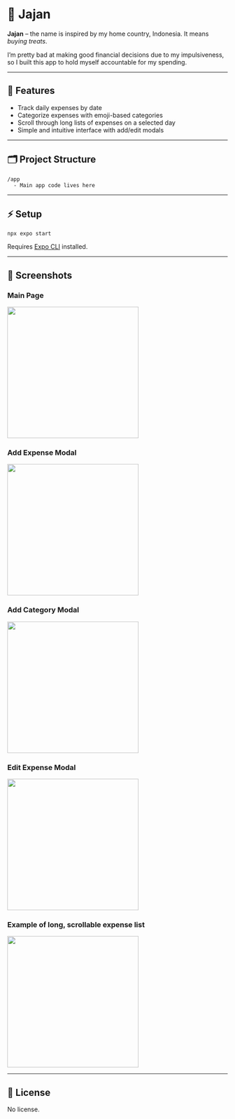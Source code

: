 # 📱 Jajan

**Jajan** – the name is inspired by my home country, Indonesia. It means *buying treats*.  

I’m pretty bad at making good financial decisions due to my impulsiveness, so I built this app to hold myself accountable for my spending.

---

## 🚀 Features

- Track daily expenses by date
- Categorize expenses with emoji-based categories
- Scroll through long lists of expenses on a selected day
- Simple and intuitive interface with add/edit modals

---

## 🗂️ Project Structure

```
/app
  - Main app code lives here
```

---

## ⚡️ Setup

```
npx expo start
```

Requires [Expo CLI](https://docs.expo.dev/get-started/installation/) installed.

---

## 📸 Screenshots

<h3>Main Page</h3>
<img src="./screenshot/main.png" width="300" />

<h3>Add Expense Modal</h3>
<img src="./screenshot/add-modal.png" width="300" />

<h3>Add Category Modal</h3>
<img src="./screenshot/add-category.png" width="300" />

<h3>Edit Expense Modal</h3>
<img src="./screenshot/edit-modal.png" width="300" />

<h3>Example of long, scrollable expense list</h3>
<img src="./screenshot/scroll.png" width="300" />

---

## 📝 License

No license.
